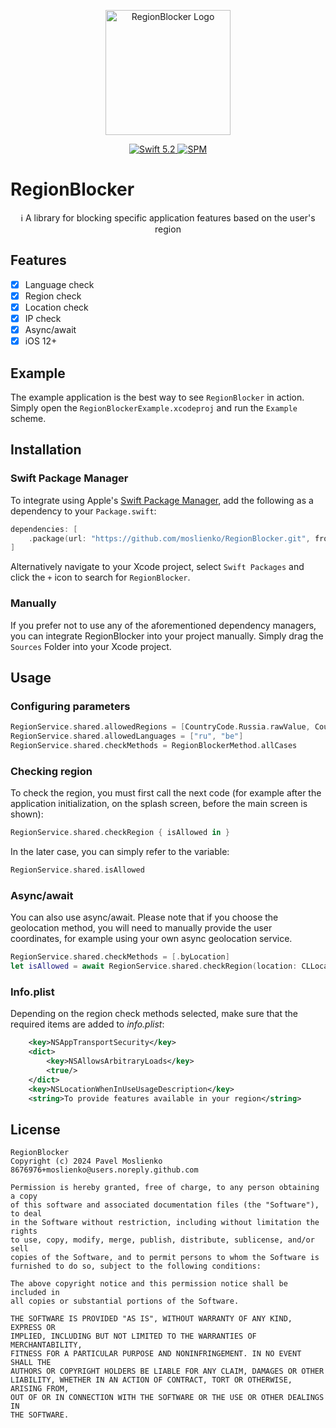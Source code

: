 <p align="center">
   <img width="200" src="https://moslienko.github.io/Assets/RegionBlocker/sdk.png" alt="RegionBlocker Logo">
</p>

<p align="center">
   <a href="https://developer.apple.com/swift/">
      <img src="https://img.shields.io/badge/Swift-5.2-orange.svg?style=flat" alt="Swift 5.2">
   </a>
   <a href="https://github.com/apple/swift-package-manager">
      <img src="https://img.shields.io/badge/Swift%20Package%20Manager-compatible-brightgreen.svg" alt="SPM">
   </a>
</p>

# RegionBlocker

<p align="center">
ℹ️ A library for blocking specific application features based on the user's region
</p>

## Features
- [x]  Language check
- [x]  Region check
- [x]  Location check
- [x]  IP check
- [x]  Async/await
- [x]  iOS 12+

## Example

The example application is the best way to see `RegionBlocker` in action. Simply open the `RegionBlockerExample.xcodeproj` and run the `Example` scheme.

## Installation

### Swift Package Manager

To integrate using Apple's [Swift Package Manager](https://swift.org/package-manager/), add the following as a dependency to your `Package.swift`:

```swift
dependencies: [
    .package(url: "https://github.com/moslienko/RegionBlocker.git", from: "1.0.0")
]
```

Alternatively navigate to your Xcode project, select `Swift Packages` and click the `+` icon to search for `RegionBlocker`.

### Manually

If you prefer not to use any of the aforementioned dependency managers, you can integrate RegionBlocker into your project manually. Simply drag the `Sources` Folder into your Xcode project.

## Usage

### Configuring parameters

```swift
RegionService.shared.allowedRegions = [CountryCode.Russia.rawValue, CountryCode.Belarus.rawValue]
RegionService.shared.allowedLanguages = ["ru", "be"]
RegionService.shared.checkMethods = RegionBlockerMethod.allCases
```

### Checking region

To check the region, you must first call the next code (for example after the application initialization, on the splash screen, before the main screen is shown):

```swift
RegionService.shared.checkRegion { isAllowed in }
```

In the later case, you can simply refer to the variable:

```swift
RegionService.shared.isAllowed
```

### Async/await

You can also use async/await. Please note that if you choose the geolocation method, you will need to manually provide the user coordinates, for example using your own async geolocation service.

```swift
RegionService.shared.checkMethods = [.byLocation]
let isAllowed = await RegionService.shared.checkRegion(location: CLLocation(latitude: 55.7558, longitude: 37.6173))
```

### Info.plist

Depending on the region check methods selected, make sure that the required items are added to *info.plist*:

```xml
	<key>NSAppTransportSecurity</key>
	<dict>
		<key>NSAllowsArbitraryLoads</key>
		<true/>
	</dict>
	<key>NSLocationWhenInUseUsageDescription</key>
    <string>To provide features available in your region</string>
```

## License

```
RegionBlocker
Copyright (c) 2024 Pavel Moslienko 8676976+moslienko@users.noreply.github.com

Permission is hereby granted, free of charge, to any person obtaining a copy
of this software and associated documentation files (the "Software"), to deal
in the Software without restriction, including without limitation the rights
to use, copy, modify, merge, publish, distribute, sublicense, and/or sell
copies of the Software, and to permit persons to whom the Software is
furnished to do so, subject to the following conditions:

The above copyright notice and this permission notice shall be included in
all copies or substantial portions of the Software.

THE SOFTWARE IS PROVIDED "AS IS", WITHOUT WARRANTY OF ANY KIND, EXPRESS OR
IMPLIED, INCLUDING BUT NOT LIMITED TO THE WARRANTIES OF MERCHANTABILITY,
FITNESS FOR A PARTICULAR PURPOSE AND NONINFRINGEMENT. IN NO EVENT SHALL THE
AUTHORS OR COPYRIGHT HOLDERS BE LIABLE FOR ANY CLAIM, DAMAGES OR OTHER
LIABILITY, WHETHER IN AN ACTION OF CONTRACT, TORT OR OTHERWISE, ARISING FROM,
OUT OF OR IN CONNECTION WITH THE SOFTWARE OR THE USE OR OTHER DEALINGS IN
THE SOFTWARE.
```
